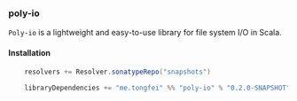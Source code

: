 ### poly-io

`Poly-io` is a lightweight and easy-to-use library for file system I/O in Scala.

#### Installation
```scala
    resolvers += Resolver.sonatypeRepo("snapshots")
    
    libraryDependencies += "me.tongfei" %% "poly-io" % "0.2.0-SNAPSHOT"
```
